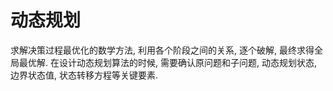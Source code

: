 # 动态规划

求解决策过程最优化的数学方法, 利用各个阶段之间的关系, 逐个破解, 最终求得全局最优解. 在设计动态规划算法的时候, 需要确认原问题和子问题, 动态规划状态, 边界状态值, 状态转移方程等关键要素.

